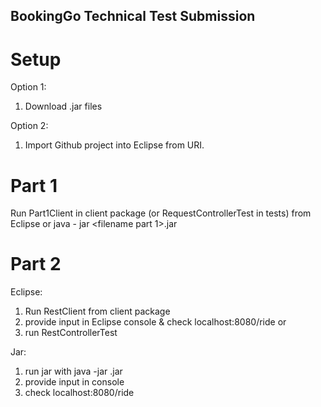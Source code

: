 ## BookingGo Technical Test Submission

# Setup

Option 1:
1) Download .jar files

Option 2:
1) Import Github project into Eclipse from URI.

# Part 1
Run Part1Client in client package (or RequestControllerTest in tests) from Eclipse
or
java - jar <filename part 1>.jar


# Part 2
Eclipse:
1) Run RestClient from client package
2) provide input in Eclipse console & check localhost:8080/ride
or
2) run RestControllerTest

Jar:
1) run jar with java -jar <filename>.jar
2) provide input in console
3) check localhost:8080/ride
  
